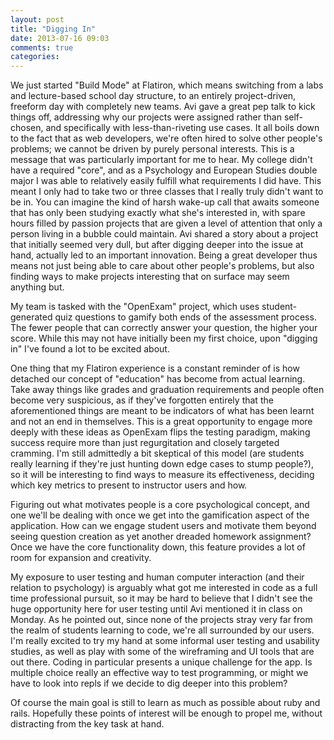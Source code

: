 ```yaml
---
layout: post
title: "Digging In"
date: 2013-07-16 09:03
comments: true
categories: 
---
```


We just started "Build Mode" at Flatiron, which means switching from a labs and lecture-based school day structure, to an entirely project-driven, freeform day with completely new teams. Avi gave a great pep talk to kick things off, addressing why our projects were assigned rather than self-chosen, and specifically with less-than-riveting use cases. It all boils down to the fact that as web developers, we're often hired to solve other people's problems; we cannot be driven by purely personal interests. This is a message that was particularly important for me to hear. My college didn't have a required "core", and as a Psychology and European Studies double major I was able to relatively easily fulfill what requirements I did have. This meant I only had to take two or three classes that I really truly didn't want to be in. You can imagine the kind of harsh wake-up call that awaits someone that has only been studying exactly what she's interested in, with spare hours filled by passion projects that are given a level of attention that only a person living in a bubble could maintain. Avi shared a story about a project that initially seemed very dull, but after digging deeper into the issue at hand, actually led to an important innovation. Being a great developer thus means not just being able to care about other people's problems, but also finding ways to make projects interesting that on surface may seem anything but.

My team is tasked with the "OpenExam" project, which uses student-generated quiz questions to gamify both ends of the assessment process. The fewer people that can correctly answer your question, the higher your score. While this may not have initially been my first choice, upon "digging in" I've found a lot to be excited about.

One thing that my Flatiron experience is a constant reminder of is how detached our concept of "education" has become from actual learning. Take away things like grades and graduation requirements and people often become very suspicious, as if they've forgotten entirely that the aforementioned things are meant to be indicators of what has been learnt and not an end in themselves. This is a great opportunity to engage more deeply with these ideas as OpenExam flips the testing paradigm, making success require more than just regurgitation and closely targeted cramming. I'm still admittedly a bit skeptical of this model (are students really learning if they're just hunting down edge cases to stump people?), so it will be interesting to find ways to measure its effectiveness, deciding which key metrics to present to instructor users and how. 

Figuring out what motivates people is a core psychological concept, and one we'll be dealing with once we get into the gamification aspect of the application. How can we engage student users and motivate them beyond seeing question creation as yet another dreaded homework assignment? Once we have the core functionality down, this feature provides a lot of room for expansion and creativity. 

My exposure to user testing and human computer interaction (and their relation to psychology) is arguably what got me interested in code as a full time professional pursuit, so it may be hard to believe that I didn't see the huge opportunity here for user testing until Avi mentioned it in class on Monday. As he pointed out, since none of the projects stray very far from the realm of students learning to code, we're all surrounded by our users. I'm really excited to try my hand at some informal user testing and usability studies, as well as play with some of the wireframing and UI tools that are out there. Coding in particular presents a unique challenge for the app. Is multiple choice really an effective way to test programming, or might we have to look into repls if we decide to dig deeper into this problem?

Of course the main goal is still to learn as much as possible about ruby and rails. Hopefully these points of interest will be enough to propel me, without distracting from the key task at hand.